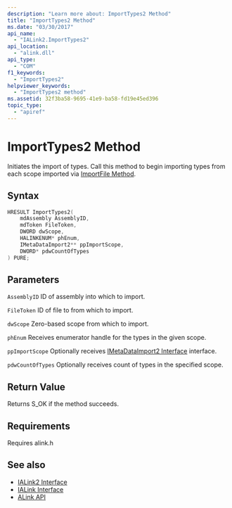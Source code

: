 ```yaml
---
description: "Learn more about: ImportTypes2 Method"
title: "ImportTypes2 Method"
ms.date: "03/30/2017"
api_name:
  - "IALink2.ImportTypes2"
api_location:
  - "alink.dll"
api_type:
  - "COM"
f1_keywords:
  - "ImportTypes2"
helpviewer_keywords:
  - "ImportTypes2 method"
ms.assetid: 32f3ba58-9695-41e9-ba58-fd19e45ed396
topic_type:
  - "apiref"
---
```

# ImportTypes2 Method

Initiates the import of types. Call this method to begin importing types from each scope imported via [ImportFile Method](importfile-method.md).

## Syntax

```cpp
HRESULT ImportTypes2(
    mdAssembly AssemblyID,
    mdToken FileToken,
    DWORD dwScope,
    HALINKENUM* phEnum,
    IMetaDataImport2** ppImportScope,
    DWORD* pdwCountOfTypes
) PURE;
```

## Parameters

 `AssemblyID`
 ID of assembly into which to import.

 `FileToken`
 ID of file to from which to import.

 `dwScope`
 Zero-based scope from which to import.

 `phEnum`
 Receives enumerator handle for the types in the given scope.

 `ppImportScope`
 Optionally receives [IMetaDataImport2 Interface](../../../core/unmanaged-apis/metadata/imetadataimport2-interface.md) interface.

 `pdwCountOfTypes`
 Optionally receives count of types in the specified scope.

## Return Value

 Returns S_OK if the method succeeds.

## Requirements

 Requires alink.h

## See also

- [IALink2 Interface](ialink2-interface.md)
- [IALink Interface](ialink-interface.md)
- [ALink API](index.md)
